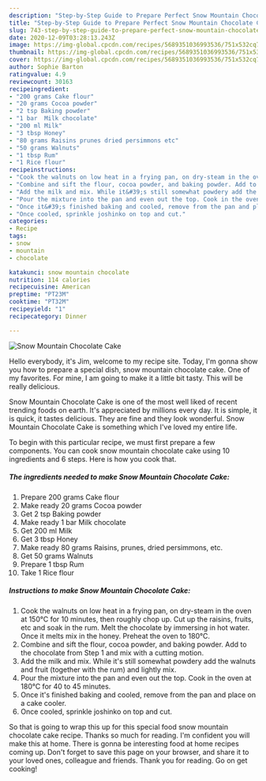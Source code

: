```yaml
---
description: "Step-by-Step Guide to Prepare Perfect Snow Mountain Chocolate Cake"
title: "Step-by-Step Guide to Prepare Perfect Snow Mountain Chocolate Cake"
slug: 743-step-by-step-guide-to-prepare-perfect-snow-mountain-chocolate-cake
date: 2020-12-09T03:28:13.243Z
image: https://img-global.cpcdn.com/recipes/5689351036993536/751x532cq70/snow-mountain-chocolate-cake-recipe-main-photo.jpg
thumbnail: https://img-global.cpcdn.com/recipes/5689351036993536/751x532cq70/snow-mountain-chocolate-cake-recipe-main-photo.jpg
cover: https://img-global.cpcdn.com/recipes/5689351036993536/751x532cq70/snow-mountain-chocolate-cake-recipe-main-photo.jpg
author: Sophie Barton
ratingvalue: 4.9
reviewcount: 30163
recipeingredient:
- "200 grams Cake flour"
- "20 grams Cocoa powder"
- "2 tsp Baking powder"
- "1 bar  Milk chocolate"
- "200 ml Milk"
- "3 tbsp Honey"
- "80 grams Raisins prunes dried persimmons etc"
- "50 grams Walnuts"
- "1 tbsp Rum"
- "1 Rice flour"
recipeinstructions:
- "Cook the walnuts on low heat in a frying pan, on dry-steam in the oven at 150°C for 10 minutes, then roughly chop up. Cut up the raisins, fruits, etc and soak in the rum. Melt the chocolate by immersing in hot water. Once it melts mix in the honey. Preheat the oven to 180°C."
- "Combine and sift the flour, cocoa powder, and baking powder. Add to the chocolate from Step 1 and mix with a cutting motion."
- "Add the milk and mix. While it&#39;s still somewhat powdery add the walnuts and fruit (together with the rum) and lightly mix."
- "Pour the mixture into the pan and even out the top. Cook in the oven at 180°C for 40 to 45 minutes."
- "Once it&#39;s finished baking and cooled, remove from the pan and place on a cake cooler."
- "Once cooled, sprinkle joshinko on top and cut."
categories:
- Recipe
tags:
- snow
- mountain
- chocolate

katakunci: snow mountain chocolate 
nutrition: 114 calories
recipecuisine: American
preptime: "PT23M"
cooktime: "PT32M"
recipeyield: "1"
recipecategory: Dinner

---
```



![Snow Mountain Chocolate Cake](https://img-global.cpcdn.com/recipes/5689351036993536/751x532cq70/snow-mountain-chocolate-cake-recipe-main-photo.jpg)

Hello everybody, it's Jim, welcome to my recipe site. Today, I'm gonna show you how to prepare a special dish, snow mountain chocolate cake. One of my favorites. For mine, I am going to make it a little bit tasty. This will be really delicious.



Snow Mountain Chocolate Cake is one of the most well liked of recent trending foods on earth. It's appreciated by millions every day. It is simple, it is quick, it tastes delicious. They are fine and they look wonderful. Snow Mountain Chocolate Cake is something which I've loved my entire life.


To begin with this particular recipe, we must first prepare a few components. You can cook snow mountain chocolate cake using 10 ingredients and 6 steps. Here is how you cook that.

<!--inarticleads1-->

##### The ingredients needed to make Snow Mountain Chocolate Cake:

1. Prepare 200 grams Cake flour
1. Make ready 20 grams Cocoa powder
1. Get 2 tsp Baking powder
1. Make ready 1 bar  Milk chocolate
1. Get 200 ml Milk
1. Get 3 tbsp Honey
1. Make ready 80 grams Raisins, prunes, dried persimmons, etc.
1. Get 50 grams Walnuts
1. Prepare 1 tbsp Rum
1. Take 1 Rice flour




<!--inarticleads2-->

##### Instructions to make Snow Mountain Chocolate Cake:

1. Cook the walnuts on low heat in a frying pan, on dry-steam in the oven at 150°C for 10 minutes, then roughly chop up. Cut up the raisins, fruits, etc and soak in the rum. Melt the chocolate by immersing in hot water. Once it melts mix in the honey. Preheat the oven to 180°C.
1. Combine and sift the flour, cocoa powder, and baking powder. Add to the chocolate from Step 1 and mix with a cutting motion.
1. Add the milk and mix. While it&#39;s still somewhat powdery add the walnuts and fruit (together with the rum) and lightly mix.
1. Pour the mixture into the pan and even out the top. Cook in the oven at 180°C for 40 to 45 minutes.
1. Once it&#39;s finished baking and cooled, remove from the pan and place on a cake cooler.
1. Once cooled, sprinkle joshinko on top and cut.




So that is going to wrap this up for this special food snow mountain chocolate cake recipe. Thanks so much for reading. I'm confident you will make this at home. There is gonna be interesting food at home recipes coming up. Don't forget to save this page on your browser, and share it to your loved ones, colleague and friends. Thank you for reading. Go on get cooking!

